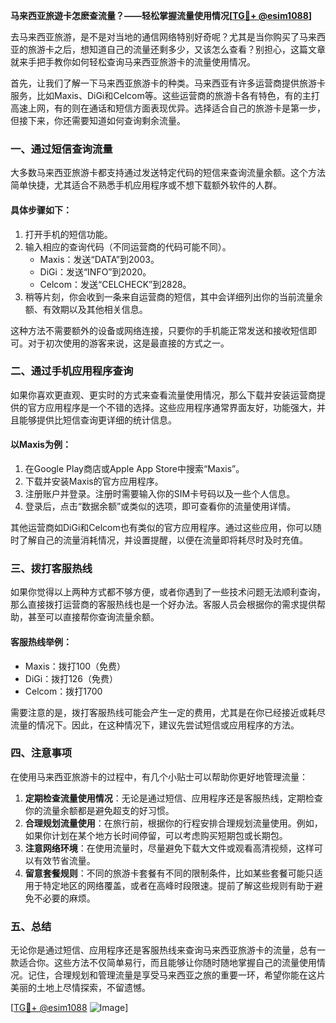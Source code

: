 **马来西亚旅遊卡怎麽查流量？——轻松掌握流量使用情况[[TG💪+ @esim1088](https://t.me/s/esim1088)]**

去马来西亚旅游，是不是对当地的通信网络特别好奇呢？尤其是当你购买了马来西亚的旅游卡之后，想知道自己的流量还剩多少，又该怎么查看？别担心，这篇文章就来手把手教你如何轻松查询马来西亚旅游卡的流量使用情况。

首先，让我们了解一下马来西亚旅游卡的种类。马来西亚有许多运营商提供旅游卡服务，比如Maxis、DiGi和Celcom等。这些运营商的旅游卡各有特色，有的主打高速上网，有的则在通话和短信方面表现优异。选择适合自己的旅游卡是第一步，但接下来，你还需要知道如何查询剩余流量。

### **一、通过短信查询流量**

大多数马来西亚旅游卡都支持通过发送特定代码的短信来查询流量余额。这个方法简单快捷，尤其适合不熟悉手机应用程序或不想下载额外软件的人群。

#### **具体步骤如下：**
1. 打开手机的短信功能。
2. 输入相应的查询代码（不同运营商的代码可能不同）。
   - Maxis：发送“DATA”到2003。
   - DiGi：发送“INFO”到2020。
   - Celcom：发送“CELCHECK”到2828。
3. 稍等片刻，你会收到一条来自运营商的短信，其中会详细列出你的当前流量余额、有效期以及其他相关信息。

这种方法不需要额外的设备或网络连接，只要你的手机能正常发送和接收短信即可。对于初次使用的游客来说，这是最直接的方式之一。

### **二、通过手机应用程序查询**

如果你喜欢更直观、更实时的方式来查看流量使用情况，那么下载并安装运营商提供的官方应用程序是一个不错的选择。这些应用程序通常界面友好，功能强大，并且能够提供比短信查询更详细的统计信息。

#### **以Maxis为例：**
1. 在Google Play商店或Apple App Store中搜索“Maxis”。
2. 下载并安装Maxis的官方应用程序。
3. 注册账户并登录。注册时需要输入你的SIM卡号码以及一些个人信息。
4. 登录后，点击“数据余额”或类似的选项，即可查看你的流量使用详情。

其他运营商如DiGi和Celcom也有类似的官方应用程序。通过这些应用，你可以随时了解自己的流量消耗情况，并设置提醒，以便在流量即将耗尽时及时充值。

### **三、拨打客服热线**

如果你觉得以上两种方式都不够方便，或者你遇到了一些技术问题无法顺利查询，那么直接拨打运营商的客服热线也是一个好办法。客服人员会根据你的需求提供帮助，甚至可以直接帮你查询流量余额。

#### **客服热线举例：**
- Maxis：拨打100（免费）
- DiGi：拨打126（免费）
- Celcom：拨打1700

需要注意的是，拨打客服热线可能会产生一定的费用，尤其是在你已经接近或耗尽流量的情况下。因此，在这种情况下，建议先尝试短信或应用程序的方法。

### **四、注意事项**

在使用马来西亚旅游卡的过程中，有几个小贴士可以帮助你更好地管理流量：

1. **定期检查流量使用情况**：无论是通过短信、应用程序还是客服热线，定期检查你的流量余额都是避免超支的好习惯。
2. **合理规划流量使用**：在旅行前，根据你的行程安排合理规划流量使用。例如，如果你计划在某个地方长时间停留，可以考虑购买短期包或长期包。
3. **注意网络环境**：在使用流量时，尽量避免下载大文件或观看高清视频，这样可以有效节省流量。
4. **留意套餐规则**：不同的旅游卡套餐有不同的限制条件，比如某些套餐可能只适用于特定地区的网络覆盖，或者在高峰时段限速。提前了解这些规则有助于避免不必要的麻烦。

### **五、总结**

无论你是通过短信、应用程序还是客服热线来查询马来西亚旅游卡的流量，总有一款适合你。这些方法不仅简单易行，而且能够让你随时随地掌握自己的流量使用情况。记住，合理规划和管理流量是享受马来西亚之旅的重要一环，希望你能在这片美丽的土地上尽情探索，不留遗憾。

[[TG💪+ @esim1088](https://t.me/s/esim1088) ![Image](https://i.postimg.cc/4NQfJmqS/Snipaste-2025-05-13-00-14-12.png)]
